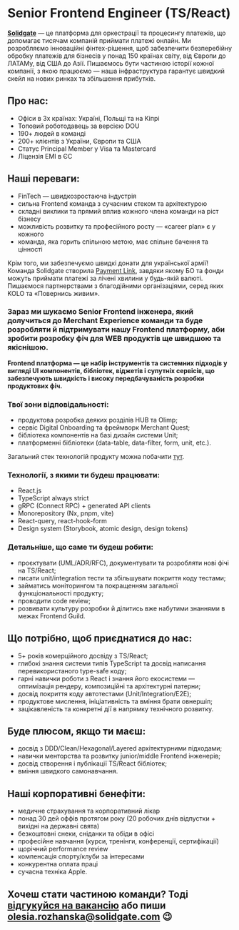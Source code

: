 # Senior Frontend Engineer (TS/React)

**[Solidgate](https://solidgate.com/)** — це платформа для оркестрації та процесингу платежів, що допомагає тисячам компаній приймати платежі онлайн. Ми розробляємо інноваційні фінтех-рішення, щоб забезпечити безперебійну обробку платежів для бізнесів у понад 150 країнах світу, від Європи до ЛАТАМу, від США до Азії. Пишаємось бути частиною історії кожної компанії, з якою працюємо — наша інфраструктура гарантує швидкий скейл на нових ринках та збільшення прибутків.

## Про нас:
- Офіси в 3х країнах: Україні, Польщі та на Кіпрі
- Топовий роботодавець за версією DOU
- 190+ людей в команді
- 200+ клієнтів з України, Європи та США
- Статус Principal Member у Visa та Mastercard
- Ліцензія ЕМІ в ЄС

## Наші переваги:
- FinTech — швидкозростаюча індустрія
- сильна Frontend команда з сучасним стеком та архітектурою
- складні виклики та прямий вплив кожного члена команди на ріст бізнесу
- можливість розвитку та професійного росту — «career plan» є у кожного
- команда, яка горить спільною метою, має спільне бачення та цінності

Крім того, ми забезпечуємо швидкі донати для української армії! Команда Solidgate створила [Payment Link](https://ain.ua/2022/07/29/charity-payment-link/), завдяки якому БО та фонди можуть приймати платежі за лічені хвилини у будь-якій валюті. Пишаємося партнерствами з благодійними організаціями, серед яких KOLO та «Повернись живим».

### Зараз ми шукаємо Senior Frontend інженера, який долучиться до Merchant Experience команди та буде розробляти й підтримувати нашу Frontend платформу, аби зробити розробку фіч для WEB продуктів ще швидшою та якіснішою.

**Frontend платформа — це набір інструментів та системних підходів у вигляді UI компонентів, бібліотек, віджетів і супутніх сервісів, що забезпечують швидкість і високу передбачуваність розробки продуктових фіч.**

### Твої зони відповідальності:
- продуктова розробка деяких розділів HUB та Olimp;
- cервіс Digital Onboarding та фреймворк Merchant Quest;
- бібліотека компонентів на базі дизайн системи Unit;
- платформенні бібліотеки (data-table, data-filter, form, unit, etc.).

Загальний стек технологій продукту можна побачити [тут](https://solidgate-tech.github.io/).

### Технології, з якими ти будеш працювати:
- React.js
- TypeScript always strict
- gRPC (Connect RPC) + generated API clients
- Monorepository (Nx, pnpm, vite)
- React-query, react-hook-form
- Design system (Storybook, atomic design, design tokens)

### Детальніше, що саме ти будеш робити:
- проєктувати (UML/ADR/RFC), документувати та розробляти нові фічі на TS/React;
- писати unit/integration тести та збільшувати покриття коду тестами;
- займатись моніторингом та покращенням загальної функціональності продукту;
- проводити code review;
- розвивати культуру розробки й ділитись вже набутими знаннями в межах Frontend Guild.

## Що потрібно, щоб приєднатися до нас:
- 5+ років комерційного досвіду з TS/React;
- глибокі знання системи типів TypeScript та досвід написання перевикористаного type-safe коду;
- гарні навички роботи з React і знання його екосистеми — оптимізація рендеру, композиційні та архітектурні патерни;
- досвід покриття коду автотестами (Unit/Integration/E2E);
- продуктове мислення, ініціативність та вміння брати овнершіп;
- зацікавленість та конкретні дії в напрямку технічного розвитку.

## Буде плюсом, якщо ти маєш:
- досвід з DDD/Clean/Hexagonal/Layered архітектурними підходами;
- навички менторства та розвитку junior/middle Frontend інженерів;
- досвід створення і публікації TS/React бібліотек;
- вміння швидкого самонавчання.

## Наші корпоративні бенефіти:
- медичне страхування та корпоративний лікар
- понад 30 дей оффів протягом року (20 робочих днів відпустки + вихідні на державні свята)
- безкоштовні снеки, сніданки та обіди в офісі
- професійне навчання (курси, тренінги, конференції, сертифікації)
- щорічний performance review
- компенсація спорту/клуби за інтересами
- конкурентна оплата праці
- сучасна техніка Apple.

## Хочеш стати частиною команди? Тоді [відгукуйся на вакансію](https://jobs.dou.ua/companies/solidgate/vacancies/256088/) або пиши olesia.rozhanska@solidgate.com 😉
